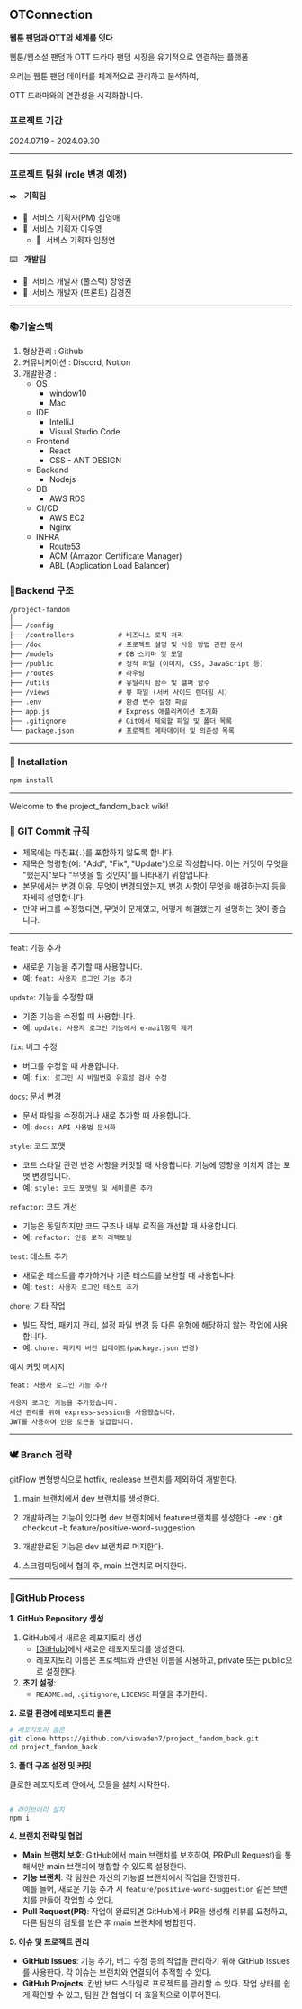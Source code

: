 
## OTConnection
**웹툰 팬덤과 OTT의 세계를 잇다**
  
웹툰/웹소설 팬덤과 OTT 드라마 팬덤 시장을 유기적으로 연결하는 플랫폼
  
우리는 웹툰 팬덤 데이터를 체계적으로 관리하고 분석하여, 
  
OTT 드라마와의 연관성을 시각화합니다.

### 프로젝트 기간
2024.07.19 - 2024.09.30

---

### 프로젝트 팀원 (role 변경 예정)
✒️ &nbsp; **기획팀**
  + 👦&nbsp; 서비스 기획자(PM) 심영애
  + 👦&nbsp; 서비스 기획자 이우영
    + 👦&nbsp; 서비스 기획자 임정연

⌨️ &nbsp; **개발팀**
  + 👦&nbsp; 서비스 개발자 (풀스택) 장영권 
  + 👦&nbsp; 서비스 개발자 (프론트) 김경진
----
### 📚기술스택 
1. 형상관리 : Github
2. 커뮤니케이션 : Discord, Notion
3. 개발환경 : 
   * OS
     * window10
     * Mac
   * IDE
     * IntelliJ
     * Visual Studio Code
   * Frontend
     * React
     * CSS - ANT DESIGN 
   * Backend
     * Nodejs
   * DB
     * AWS RDS
   * CI/CD
     * AWS EC2
     * Nginx
   * INFRA
     * Route53
     * ACM (Amazon Certificate Manager)
     * ABL (Application Load Balancer)


### 🌳Backend 구조

```plantuml
/project-fandom
│
├── /config
├── /controllers           # 비즈니스 로직 처리
├── /doc                   # 프로젝트 설명 및 사용 방법 관련 문서
├── /models                # DB 스키마 및 모델
├── /public                # 정적 파일 (이미지, CSS, JavaScript 등)
├── /routes                # 라우팅
├── /utils                 # 유틸리티 함수 및 헬퍼 함수
├── /views                 # 뷰 파일 (서버 사이드 렌더링 시)
├── .env                   # 환경 변수 설정 파일
├── app.js                 # Express 애플리케이션 초기화
├── .gitignore             # Git에서 제외할 파일 및 폴더 목록
└── package.json           # 프로젝트 메타데이터 및 의존성 목록 

```

[//]: # (인프라 구성도)


[//]: # (ERD 다이어그램)

----

### 📀 Installation

```bash
npm install
```
----

[//]: # (### 🔗산출물)

[//]: # (- 프로젝트 관리 :)

[//]: # (- 기획서 :)

[//]: # (- 와이어프레임 :)

[//]: # (- ERD :)

Welcome to the project_fandom_back wiki!

### **📩 GIT Commit 규칙**
- 제목에는 마침표(`.`)를 포함하지 않도록 합니다.
- 제목은 명령형(예: "Add", "Fix", "Update")으로 작성합니다. 이는 커밋이 무엇을 "했는지"보다 "무엇을 할 것인지"를 나타내기 위함입니다.
- 본문에서는 변경 이유, 무엇이 변경되었는지, 변경 사항이 무엇을 해결하는지 등을 자세히 설명합니다.
- 만약 버그를 수정했다면, 무엇이 문제였고, 어떻게 해결했는지 설명하는 것이 좋습니다.

----

`feat`: 기능 추가
- 새로운 기능을 추가할 때 사용합니다.
- 예: `feat: 사용자 로그인 기능 추가`

`update`: 기능을 수정할 때
- 기존 기능을 수정할 때 사용합니다.
- 예: `update: 사용자 로그인 기능에서 e-mail항목 제거`

`fix`: 버그 수정
- 버그를 수정할 때 사용합니다.
- 예: `fix: 로그인 시 비밀번호 유효성 검사 수정`

`docs`: 문서 변경
- 문서 파일을 수정하거나 새로 추가할 때 사용합니다.
- 예: `docs: API 사용법 문서화`

`style`: 코드 포맷
- 코드 스타일 관련 변경 사항을 커밋할 때 사용합니다. 기능에 영향을 미치지 않는 포맷 변경입니다.
- 예: `style: 코드 포맷팅 및 세미콜론 추가`

`refactor`: 코드 개선
- 기능은 동일하지만 코드 구조나 내부 로직을 개선할 때 사용합니다.
- 예: `refactor: 인증 로직 리팩토링`

`test`: 테스트 추가
- 새로운 테스트를 추가하거나 기존 테스트를 보완할 때 사용합니다.
- 예: `test: 사용자 로그인 테스트 추가`

`chore`: 기타 작업
- 빌드 작업, 패키지 관리, 설정 파일 변경 등 다른 유형에 해당하지 않는 작업에 사용합니다.
- 예: `chore: 패키지 버전 업데이트(package.json 변경)`

예시 커밋 메시지

```plaintext
feat: 사용자 로그인 기능 추가

사용자 로그인 기능을 추가했습니다.
세션 관리를 위해 express-session을 사용했습니다.
JWT를 사용하여 인증 토큰을 발급합니다.
```
---

### 🕊️ Branch 전략

gitFlow 변형방식으로 hotfix, realease 브랜치를 제외하여 개발한다.
1. main 브랜치에서 dev 브랜치를 생성한다.
2. 개발하려는 기능이 있다면 dev 브랜치에서 feature브랜치를 생성한다.
   -ex : git checkout -b feature/positive-word-suggestion

3. 개발완료된 기능은 dev 브랜치로 머지한다.
4. 스크럼미팅에서 협의 후, main 브랜치로 머지한다.

----

### 🧬GitHub Process

**1. GitHub Repository 생성**

1. GitHub에서 새로운 레포지토리 생성
    - [[GitHub]](https://github.com/)에서 새로운 레포지토리를 생성한다.
    - 레포지토리 이름은 프로젝트와 관련된 이름을 사용하고, private 또는 public으로 설정한다.
2. **초기 설정**:
    - `README.md`, `.gitignore`, `LICENSE` 파일을 추가한다.

**2. 로컬 환경에 레포지토리 클론**

```bash
# 레포지토리 클론
git clone https://github.com/visvaden7/project_fandom_back.git
cd project_fandom_back

```

**3. 폴더 구조 설정 및 커밋**

[//]:# (- 클론한 레포지토리 안에서 위에서 설명한 폴더 구조를 설정하고, 초기 커밋을 진행한다.)
클로한 레포지토리 안에서, 모듈을 설치 시작한다.

```bash

# 라이브러리 설치
npm i

```
[//]: # (# 초기 커밋)
[//]: # (git add .)
[//]: # (git commit -m "Initial project setup with BE")
[//]: # (git push origin main)


**4. 브랜치 전략 및 협업**

- **Main 브랜치 보호**: GitHub에서 main 브랜치를 보호하여, PR(Pull Request)을 통해서만 main 브랜치에 병합할 수 있도록 설정한다.
- **기능 브랜치**: 각 팀원은 자신의 기능별 브랜치에서 작업을 진행한다.   
  예를 들어, 새로운 기능 추가 시 `feature/positive-word-suggestion` 같은 브랜치를 만들어 작업할 수 있다.
- **Pull Request(PR)**: 작업이 완료되면 GitHub에서 PR을 생성해 리뷰를 요청하고, 다른 팀원의 검토를 받은 후 main 브랜치에 병합한다.

**5. 이슈 및 프로젝트 관리**

- **GitHub Issues**: 기능 추가, 버그 수정 등의 작업을 관리하기 위해 GitHub Issues를 사용한다. 각 이슈는 브랜치와 연결되어 추적할 수 있다.
- **GitHub Projects**: 칸반 보드 스타일로 프로젝트를 관리할 수 있다. 작업 상태를 쉽게 확인할 수 있고, 팀원 간 협업이 더 효율적으로 이루어진다.

[//]: # (### 3. **CI/CD 및 자동화 &#40;옵션&#41;**)

[//]: # ()
[//]: # (## 6. **CI/CD 및 자동화 &#40;옵션&#41;**)

[//]: # ()
[//]: # (- **GitHub Actions**: CI/CD 파이프라인을 설정하여 코드를 자동으로 빌드하고 테스트할 수 있다. 예를 들어, PR 생성 시 자동으로 테스트가 실행되도록 설정할 수 있다.)

[//]: # ()
[//]: # (## 7. 팀원 추가 및 권한 관리)

[//]: # ()
[//]: # (- **팀원 초대**: 레포지토리 설정에서 팀원을 초대해 협업할 수 있도록 권한을 부여한다.)

[//]: # (- **권한 관리**: 필요한 경우 팀원별로 권한을 조정하여 레포지토리 접근을 제한할 수 있다.)

[//]: # ()
[//]: # (  이 구조를 통해 프론트엔드와 백엔드를 함께 관리하고, GitHub에서 효율적으로 협업할 수 있다.)

[//]: # ()





